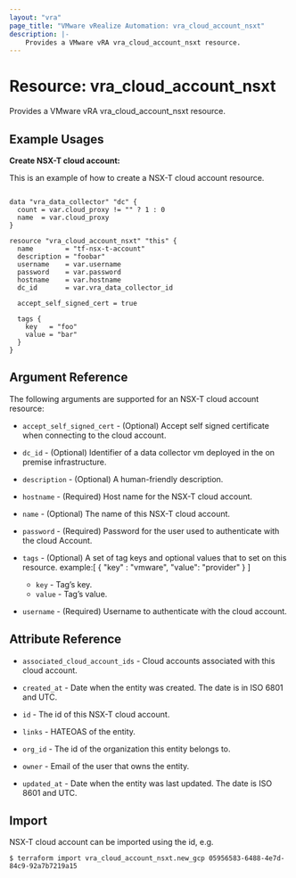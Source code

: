 ```yaml
---
layout: "vra"
page_title: "VMware vRealize Automation: vra_cloud_account_nsxt"
description: |-
    Provides a VMware vRA vra_cloud_account_nsxt resource.
---
```


# Resource: vra\_cloud\_account\_nsxt

Provides a VMware vRA vra_cloud_account_nsxt resource.

## Example Usages

**Create NSX-T cloud account:**

This is an example of how to create a NSX-T cloud account resource.

```hcl

data "vra_data_collector" "dc" {
  count = var.cloud_proxy != "" ? 1 : 0
  name  = var.cloud_proxy
}

resource "vra_cloud_account_nsxt" "this" {
  name        = "tf-nsx-t-account"
  description = "foobar"
  username    = var.username
  password    = var.password
  hostname    = var.hostname
  dc_id       = var.vra_data_collector_id

  accept_self_signed_cert = true

  tags {
    key   = "foo"
    value = "bar"
  }
}

```



## Argument Reference

The following arguments are supported for an NSX-T cloud account resource:

* `accept_self_signed_cert` - (Optional) Accept self signed certificate when connecting to the cloud account.

* `dc_id` - (Optional) Identifier of a data collector vm deployed in the on premise infrastructure.

* `description` - (Optional) A human-friendly description.

* `hostname` - (Required) Host name for the NSX-T cloud account.

* `name` - (Optional) The name of this NSX-T cloud account.

* `password` - (Required)  Password for the user used to authenticate with the cloud Account.

* `tags` - (Optional) A set of tag keys and optional values that to set on this resource.
example:[ { "key" : "vmware", "value": "provider" } ]
  * `key` - Tag’s key.
  * `value` - Tag’s value.

* `username` - (Required) Username to authenticate with the cloud account.

## Attribute Reference

* `associated_cloud_account_ids` - Cloud accounts associated with this cloud account.

* `created_at` - Date when the entity was created. The date is in ISO 6801 and UTC.

* `id` - The id of this NSX-T cloud account.

* `links` - HATEOAS of the entity.

* `org_id` - The id of the organization this entity belongs to.

* `owner` - Email of the user that owns the entity.

* `updated_at` - Date when the entity was last updated. The date is ISO 8601 and UTC.


## Import

NSX-T cloud account can be imported using the id, e.g.

`$ terraform import vra_cloud_account_nsxt.new_gcp 05956583-6488-4e7d-84c9-92a7b7219a15`
